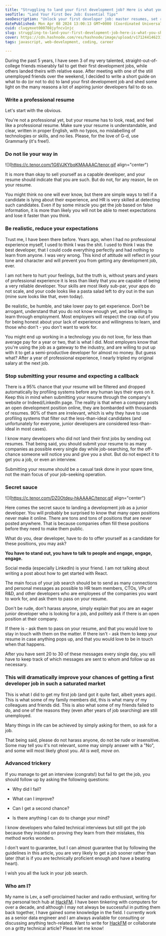 ```yaml
---
title: "Struggling to land your first development job? Here is what you should do"
seoTitle: "Land Your First Dev Job: Essential Tips"
seoDescription: "Unlock your first developer job: master resumes, set realistic expectations, and learn networking secrets for successful job search transformation"
datePublished: Mon Apr 08 2024 13:00:13 GMT+0000 (Coordinated Universal Time)
cuid: cluqymxet000708jyfncv1njc
slug: struggling-to-land-your-first-development-job-here-is-what-you-should-do
cover: https://cdn.hashnode.com/res/hashnode/image/upload/v1712441462318/335189cb-b724-49c9-9620-9d4f0618b188.png
tags: javascript, web-development, coding, career

---
```


During the past 5 years, I have seen 3 of my very talented, straight-out-of-college friends miserably fail to get their first development jobs, while others landed theirs with relative ease. After meeting with one of the still unemployed friends over the weekend, I decided to write a short guide on what to do (or not to do) to land your first development job and shed some light on the many reasons a lot of aspiring junior developers fail to do so.

### Write a professional resume

Let's start with the obvious.

You're not a professional yet, but your resume has to look, read, and feel like a professional resume. Make sure your resume is understandable, and clear, written in proper English, with no typos, no mislabelling of technologies or skills, and no lies. Please, for the love of G-d, use Grammarly (it's free!).

### Do not lie your way in

![](https://c.tenor.com/1G6VJKYbqKMAAAAC/tenor.gif align="center")

It is more than okay to sell yourself as a capable developer, and your resume should indicate that you are such. But do not, for any reason, lie on your resume.

You might think no one will ever know, but there are simple ways to tell if a candidate is lying about their experience, and HR is very skilled at detecting such candidates. Even if by some miracle you get the job based on false information, it is more than likely you will not be able to meet expectations and lose it faster than you think.

### Be realistic, reduce your expectations

Trust me, I have been there before. Years ago, when I had no professional experience myself, I used to think I was the shit. I used to think I was the best developer, that I could code everything perfectly and had nothing to learn from anyone. I was very wrong. This kind of attitude will reflect in your tone and character and will prevent you from getting any development job, ever.

I am not here to hurt your feelings, but the truth is, without years and years of professional experience it is less than likely that you are capable of being a very reliable developer. Your skills are most likely sub-par, your apps do not scale, and your code looks like a pasta salad left to dry out in the sun (mine sure looks like that, even today).

Be realistic, be humble, and take lower pay to get experience. Don't be arrogant, understand that you do not know enough yet, and be willing to learn through employment. Most employers will respect the crap out of you for being honest about your lack of experience and willingness to learn, and those who don't - you don't want to work for.

You might end up working in a technology you do not love, for less than average pay for a year or two, that is what I did. Most employers know that you're using the job as a gateway to the industry, and are willing to put up with it to get a semi-productive developer for almost no money. But guess what? After a year of professional experience, I nearly tripled my original salary at the next job.

### Stop submitting your resume and expecting a callback

There is a 95% chance that your resume will be filtered and dropped automatically by profiling systems before any human lays their eyes on it. Keep this in mind when submitting your resume through the company's website or Indeed/LinkedIn page. The reality is that when a company posts an open development position online, they are bombarded with thousands of resumes. 90% of them are irrelevant, which is why they have to use profiling systems that filter out the less-than-ideal candidates (and unfortunately for everyone, junior developers are considered less-than-ideal in most cases).

I know many developers who did not land their first jobs by sending out resumes. That being said, you should submit your resume to as many companies as possible every single day while job-searching, for the off-chance someone will notice you and give you a shot. But do not expect it to get you a job, or even an interview.

Submitting your resume should be a casual task done in your spare time, not the main focus of your job-seeking operation.

### Secret sauce

![](https://c.tenor.com/DZ0Otdeu-hkAAAAC/tenor.gif align="center")

Here comes the secret sauce to landing a development job as a junior developer. You will probably be surprised to know that many open positions never make it online. There are tons and tons of positions that are never posted anywhere. That is because companies often fill these positions before they need to make them public.

What do you, dear developer, have to do to offer yourself as a candidate for these positions, you may ask?

**You have to stand out, you have to talk to people and engage, engage, engage.**

Social media (especially LinkedIn) is your friend. I am not talking about writing a post about how to get started with React.

The main focus of your job search should be to send as many connections and personal messages as possible to HR team members, CTOs, VPs of R&D, and other developers who are employees of the companies you want to work for, and ask them to pass on your resume.

Don't be rude, don't harass anyone, simply explain that you are an eager junior developer who is looking for a job, and politely ask if there is an open position at their company.

If there is - ask them to pass on your resume, and that you would love to stay in touch with them on the matter. If there isn't - ask them to keep your resume in case anything pops up, and that you would love to be in touch when that happens.

After you have sent 20 to 30 of these messages every single day, you will have to keep track of which messages are sent to whom and follow up as necessary.

### This will dramatically improve your chances of getting a first developer job in such a saturated market

This is what I did to get my first job (and got it quite fast, albeit years ago). This is what some of my family members did, this is what many of my colleagues and friends did. This is also what some of my friends failed to do, and one of the reasons they (even after years of job searching) are still unemployed.

Many things in life can be achieved by simply asking for them, so ask for a job.

That being said, please do not harass anyone, do not be rude or insensitive. Some may tell you it's not relevant, some may simply answer with a "No", and some will most likely ghost you. *All is well, move on.*

### Advanced trickery

If you manage to get an interview (congrats!) but fail to get the job, you should follow up by asking the following questions:

* Why did I fail?
    
* What can I improve?
    
* Can I get a second chance?
    
* Is there anything I can do to change your mind?
    

I know developers who failed technical interviews but still got the job because they insisted on proving they learn from their mistakes, this method works wonders.

I don't want to guarantee, but I can almost guarantee that by following the guidelines in this article, you are very likely to get a job sooner rather than later (that is if you are technically proficient enough and have a beating heart).

I wish you all the luck in your job search.

### Who am I?

My name is Lev, a self-proclaimed hacker and radio enthusiast, writing for my personal tech hub at [HackFM](https://hackfm.com/). I have been tinkering with computers for over a decade, and although I may not always be successful in putting them back together, I have gained some knowledge in the field. I currently work as a senior data engineer and I am always available for consulting or discussing anything tech-related. Want to write for [HackFM](https://hackfm.com/) or collaborate on a gritty technical article? Please let me know!